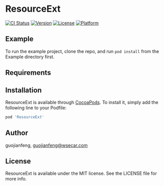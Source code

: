# ResourceExt

[![CI Status](https://img.shields.io/travis/guojianfeng/ResourceExt.svg?style=flat)](https://travis-ci.org/guojianfeng/ResourceExt)
[![Version](https://img.shields.io/cocoapods/v/ResourceExt.svg?style=flat)](https://cocoapods.org/pods/ResourceExt)
[![License](https://img.shields.io/cocoapods/l/ResourceExt.svg?style=flat)](https://cocoapods.org/pods/ResourceExt)
[![Platform](https://img.shields.io/cocoapods/p/ResourceExt.svg?style=flat)](https://cocoapods.org/pods/ResourceExt)

## Example

To run the example project, clone the repo, and run `pod install` from the Example directory first.

## Requirements

## Installation

ResourceExt is available through [CocoaPods](https://cocoapods.org). To install
it, simply add the following line to your Podfile:

```ruby
pod 'ResourceExt'
```

## Author

guojianfeng, guojianfeng@wsecar.com

## License

ResourceExt is available under the MIT license. See the LICENSE file for more info.
